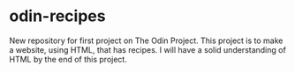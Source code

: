 # odin-recipes
New repository for first project on The Odin Project.
This project is to make a website, using HTML, that has recipes. I will have a solid understanding of HTML by the end of this project.
